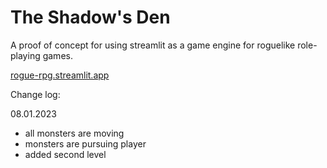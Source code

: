 # The Shadow's Den

A proof of concept for using streamlit as a game engine for roguelike role-playing games.

[rogue-rpg.streamlit.app](https://rogue-rpg.streamlit.app)

Change log:

08.01.2023
- all monsters are moving
- monsters are pursuing player
- added second level
